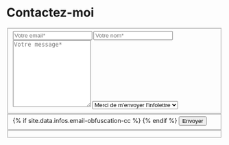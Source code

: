 # Contactez-moi

<form id="contact-form" action="https://formspree.io/{{ site.data.infos.email-obfuscation }}" method="POST">
	<fieldset class="form-group col-xs-12 col-sm-8 col-sm-offset-2">
		<input id="form-email" type="email" name="_replyto" class="form-control" placeholder="Votre email*" />
		<input id="form-nom" type="text" name="Nom" class="form-control" placeholder="Votre nom*" />
		<textarea id="form-message" name="Message" class="form-control" placeholder="Votre message*" rows="10"></textarea>
		<select class="form-control" name="Infolettre">
			<option>Merci de m’envoyer l’infolettre</option>
			<option>Non merci, pas d’infolettre</option>
		</select>
	</fieldset>
	<fieldset class="form-group col-xs-12 col-sm-8 col-sm-offset-2">
		{% if site.data.infos.email-obfuscation-cc %}
		<input type="hidden" name="_cc" value="{{ site.data.infos.email-obfuscation-cc | join: ',' }}" />
		{% endif %}
		<input type="text" name="_format" value="plain" style="display:none" />
		<input type="text" name="_gotcha" style="display:none" />
		<button id="form-submit-button" type="submit" class="btn btn-primary col-xs-4 col-xs-offset-4">Envoyer</button>
	</fieldset>
	<fieldset id="form-status" class="form-group col-xs-8 col-xs-offset-2 hidden">
	</fieldset>
</form>


